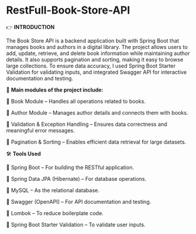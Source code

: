 # RestFull-Book-Store-API

👉 **INTRODUCTION**

The Book Store API is a backend application built with Spring Boot that manages books and authors in a digital library. The project allows users to add, update, retrieve, and delete book information while maintaining author details. It also supports pagination and sorting, making it easy to browse large collections. To ensure data accuracy, I used Spring Boot Starter Validation for validating inputs, and integrated Swagger API for interactive documentation and testing.

📌 **Main modules of the project include:**

🔹 Book Module – Handles all operations related to books.

🔹 Author Module – Manages author details and connects them with books.

🔹 Validation & Exception Handling – Ensures data correctness and meaningful error messages.

🔹 Pagination & Sorting – Enables efficient data retrieval for large datasets.

🛠 **Tools Used**

🔹 Spring Boot – For building the RESTful application.

🔹 Spring Data JPA (Hibernate) – For database operations.

🔹 MySQL – As the relational database.

🔹 Swagger (OpenAPI) – For API documentation and testing.

🔹 Lombok – To reduce boilerplate code.

🔹 Spring Boot Starter Validation – To validate user inputs.

